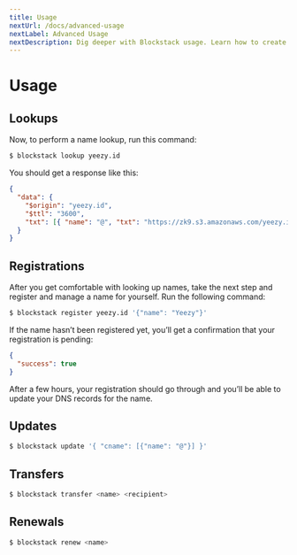 ```yaml
---
title: Usage
nextUrl: /docs/advanced-usage
nextLabel: Advanced Usage
nextDescription: Dig deeper with Blockstack usage. Learn how to create new namespaces and more.
---
```


# Usage

## Lookups

Now, to perform a name lookup, run this command:

```bash
$ blockstack lookup yeezy.id
```

You should get a response like this:

```json
{
  "data": {
    "$origin": "yeezy.id",
    "$ttl": "3600",
    "txt": [{ "name": "@", "txt": "https://zk9.s3.amazonaws.com/yeezy.id" }]
  }
}
```

## Registrations

After you get comfortable with looking up names, take the next step and register and manage a name for yourself. Run the following command:

```bash
$ blockstack register yeezy.id '{"name": "Yeezy"}'
```

If the name hasn’t been registered yet, you’ll get a confirmation that your registration is pending:

```json
{
  "success": true
}
```

After a few hours, your registration should go through and you’ll be able to update your DNS records for the name.

## Updates

```bash
$ blockstack update '{ "cname": [{"name": "@"}] }'
```

## Transfers

```bash
$ blockstack transfer <name> <recipient>
```

## Renewals

```bash
$ blockstack renew <name>
```
